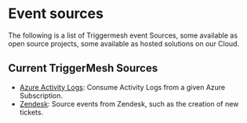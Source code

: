 # Event sources

The following is a list of Triggermesh event Sources, some available as open source projects, some available as hosted solutions on our Cloud.

## Current TriggerMesh Sources

* [Azure Activity Logs](./azureactivitylogs.md): Consume Activity Logs from a given Azure Subscription.
* [Zendesk](./zendesk.md): Source events from Zendesk, such as the creation of new tickets.

<!---
* [Azure Storage](./azurestorage.md):
* [Azure Storage Queue](./azurestoragequeue.md):
* [Google Fire Store](./googlefirestore.md):
* [Google Pub Sub](./googlepubsub.md):
* [IBM MQ](./mq.md):
* [Solace AMQP](./solace.md):
* [Solace MQTT](./solacemqtt.md):
--->
